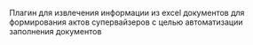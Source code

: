 Плагин для извлечения информации из excel документов для формирования актов супервайзеров с целью автоматизации заполнения документов

